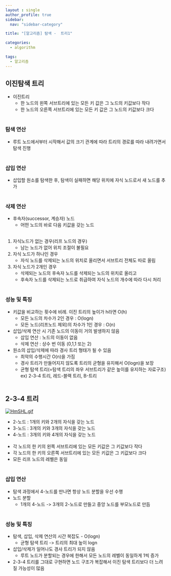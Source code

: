 ```yaml
---
layout : single
author_profile: true
sidebar: 
  nav: "sidebar-category"

title: "[알고리즘] 탐색 -  트리1"

categories:
  - algorithm

tags:
  - 알고리즘
---
```


## 이진탐색 트리

- 이진트리<br>
	- 한 노드의 왼쪽 서브트리에 있는 모든 키 값은 그 노드의 키값보다 작다<br>
	- 한 노드의 오른쪽 서브트리에 있는 모든 키 값은 그 노드의 키값보다 크다<br><br>

### 탐색 연산
- 루트 노드에서부터 시작해서 값의 크기 관계에 따라 트리의 경로를 따라 내려가면서 탐색 진행<br><br>


### 삽입 연산
- 삽입할 원소를 탐색한 후, 탐색이 실패하면 해당 위치에 자식 노드로서 새 노드를 추가<br><br>

### 삭제 연산
- 후속자(successor, 계승자) 노드<br>
	- 어떤 노드의 바로 다음 키값을 갖는 노드<br><br>

1. 자식노드가 없는 경우(리프 노드의 경우)<br>
	- 남는 노드가 없어 위치 조절이 불필요<br>
2. 자식 노드가 하나인 경우<br>
	- 자식 노드를 삭제되는 노드의 위치로 올리면서 서브트리 전체도 따로 올림<br>
3. 자식 노드가 2개인 경우<br>
	- 삭제되는 노드의 후속자 노드를 삭제되는 노드의 위치로 올리고<br>
	- 후속자 노드를 삭제되는 노드로 취급하여 자식 노드의 개수에 따라 다시 처리<br><br>

### 성능 및 특징
- 키값을 비교하는 횟수에 비례. 이진 트리의 높이가 h라면 O(h)<br>
	- 모든 노드의 차수가 2인 경우 : O(logn)<br>
	- 모든 노드(리프노드 제외)의 차수가 1인 경우 : O(n)<br>
- 삽입/삭제 연산 시 기존 노드의 이동이 거의 발생하지 않음<br>
	- 삽입 연산 : 노드의 이동이 없음<br>
	- 삭제 연산 : 상수 번 이동 (0,1,1 또는 2)<br>
- 원소의 삽입/삭제에 따라 경사 트리 형태가 될 수 있음<br>
	- 최악의 수행시간 O(n)을 가짐<br>
	- 경사 트리가 만들어지지 않도록 트리의 균형을 유지해서 O(logn)을 보장<br>
	- 균형 탐색 트리(=탐색 트리의 좌우 서브트리가 같은 높이를 유지하는 자료구조) ex) 2-3-4 트리, 레드-블랙 트리, B-트리<br><br>

## 2-3-4 트리

[![HmSHL.gif](https://i.postimg.cc/3rt5VKTY/HmSHL.gif)](https://postimg.cc/t7nMVGJM)

- 2-노드 : 1개의 키와 2개의 자식을 갖는 노드<br>
- 3-노드 : 3개의 키와 3개의 자식을 갖는 노드<br>
- 4-노드 : 3개의 키와 4개의 자식을 갖는 노드<br><br>
- 각 노드의 한 키의 왼쪽 서브트리에 있는 모든 키값은 그 키값보다 작다<br>
- 각 노드의 한 키의 오른쪽 서브트리에 있는 모든 키값은 그 키값보다 크다<br>
- 모든 리프 노드의 레벨은 동일<br><br>

### 삽입 연산
- 탐색 과정에서 4-노드를 만나면 항상 노드 분할을 우선 수행<br>
- 노드 분할<br>
	- 1개의 4-노드 -> 3개의 2-노드로 만들고 중앙 노드를 부모노드로 만듬<br><br>

### 성능 및 특징
- 탐색, 삽입, 삭제 연산의 시간 복잡도 - O(logn)<br>
	- 균형 탐색 트리 -> 트리의 최대 높이 logn<br>
- 삽입/삭제가 일어나도 경사 트리가 되지 않음<br>
	- 루트 노드가 분할되는 경우에 한해서 모든 노드의 레벨이 동일하게 1씩 증가<br>
- 2-3-4 트리를 그대로 구현하면 노드 구조가 복잡해서 이진 탐색 트리보다 더 느려질 가능성이 많음<br><br>

